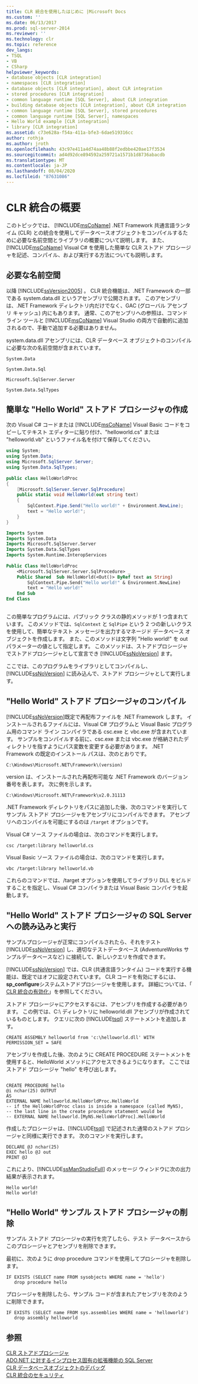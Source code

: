 ```yaml
---
title: CLR 統合を使用したはじめに |Microsoft Docs
ms.custom: ''
ms.date: 06/13/2017
ms.prod: sql-server-2014
ms.reviewer: ''
ms.technology: clr
ms.topic: reference
dev_langs:
- TSQL
- VB
- CSharp
helpviewer_keywords:
- database objects [CLR integration]
- namespaces [CLR integration]
- database objects [CLR integration], about CLR integration
- stored procedures [CLR integration]
- common language runtime [SQL Server], about CLR integration
- building database objects [CLR integration], about CLR integration
- common language runtime [SQL Server], stored procedures
- common language runtime [SQL Server], namespaces
- Hello World example [CLR integration]
- library [CLR integration]
ms.assetid: c73e628a-f54a-411a-bfe3-6dae519316cc
author: rothja
ms.author: jroth
ms.openlocfilehash: 43c97e411a4d74aa48b88f2edbbe420ae17f3534
ms.sourcegitcommit: ad4d92dce894592a259721a1571b1d8736abacdb
ms.translationtype: MT
ms.contentlocale: ja-JP
ms.lasthandoff: 08/04/2020
ms.locfileid: "87631086"
---
```

# <a name="getting-started-with-clr-integration"></a>CLR 統合の概要
  このトピックでは、 [!INCLUDE[msCoName](../../../includes/ssnoversion-md.md)] .NET Framework 共通言語ランタイム (CLR) との統合を使用してデータベースオブジェクトをコンパイルするために必要な名前空間とライブラリの概要について説明します。 また、[!INCLUDE[msCoName](../../../includes/msconame-md.md)] Visual C# を使用した簡単な CLR ストアド プロシージャを記述、コンパイル、および実行する方法についても説明します。  
  
## <a name="required-namespaces"></a>必要な名前空間  
 以降 [!INCLUDE[ssVersion2005](../../../includes/ssnoversion-md.md)] 。 CLR 統合機能は、.NET Framework の一部である system.data.dll というアセンブリで公開されます。 このアセンブリは、.NET Framework ディレクトリ内だけでなく、GAC (グローバル アセンブリ キャッシュ) 内にもあります。 通常、このアセンブリへの参照は、コマンド ライン ツールと [!INCLUDE[msCoName](../../../includes/msconame-md.md)] Visual Studio の両方で自動的に追加されるので、手動で追加する必要はありません。  
  
 system.data.dll アセンブリには、CLR データベース オブジェクトのコンパイルに必要な次の名前空間が含まれています。  
  
 `System.Data`  
  
 `System.Data.Sql`  
  
 `Microsoft.SqlServer.Server`  
  
 `System.Data.SqlTypes`  
  
## <a name="writing-a-simple-hello-world-stored-procedure"></a>簡単な "Hello World" ストアド プロシージャの作成  
 次の Visual C# コードまたは [!INCLUDE[msCoName](../../../includes/msconame-md.md)] Visual Basic コードをコピーしてテキスト エディターに貼り付け、"helloworld.cs" または "helloworld.vb" というファイル名を付けて保存してください。  
  
```csharp  
using System;  
using System.Data;  
using Microsoft.SqlServer.Server;  
using System.Data.SqlTypes;  
  
public class HelloWorldProc  
{  
    [Microsoft.SqlServer.Server.SqlProcedure]  
    public static void HelloWorld(out string text)  
    {  
        SqlContext.Pipe.Send("Hello world!" + Environment.NewLine);  
        text = "Hello world!";  
    }  
}  
```  
  
```vb  
Imports System  
Imports System.Data  
Imports Microsoft.SqlServer.Server  
Imports System.Data.SqlTypes  
Imports System.Runtime.InteropServices  
  
Public Class HelloWorldProc  
    <Microsoft.SqlServer.Server.SqlProcedure> _   
    Public Shared  Sub HelloWorld(<Out()> ByRef text as String)  
        SqlContext.Pipe.Send("Hello world!" & Environment.NewLine)  
        text = "Hello world!"  
    End Sub  
End Class  
  
```  
  
 この簡単なプログラムには、パブリック クラスの静的メソッドが 1 つ含まれています。 このメソッドでは、`SqlContext` と `SqlPipe` という 2 つの新しいクラスを使用して、簡単なテキスト メッセージを出力するマネージド データベース オブジェクトを作成します。 また、このメソッドは文字列 "Hello world!" を out パラメーターの値として指定します。 このメソッドは、ストアドプロシージャでストアドプロシージャとして宣言でき [!INCLUDE[ssNoVersion](../../../includes/tsql-md.md)] ます。  
  
 ここでは、このプログラムをライブラリとしてコンパイルし、[!INCLUDE[ssNoVersion](../../../includes/ssnoversion-md.md)] に読み込んで、ストアド プロシージャとして実行します。  
  
## <a name="compiling-the-hello-world-stored-procedure"></a>"Hello World" ストアド プロシージャのコンパイル  
 [!INCLUDE[ssNoVersion](../../../includes/msconame-md.md)]既定で再配布ファイルを .NET Framework します。 インストールされるファイルには、Visual C# プログラムと Visual Basic プログラム用のコマンド ライン コンパイラである csc.exe と vbc.exe が含まれています。 サンプルをコンパイルする前に、csc.exe または vbc.exe が格納されたディレクトリを指すようにパス変数を変更する必要があります。 .NET Framework の既定のインストール パスは、次のとおりです。  
  
```  
C:\Windows\Microsoft.NET\Framework\(version)  
```  
  
 version は、インストールされた再配布可能な .NET Framework のバージョン番号を表します。 次に例を示します。  
  
```  
C:\Windows\Microsoft.NET\Framework\v2.0.31113  
```  
  
 .NET Framework ディレクトリをパスに追加した後、次のコマンドを実行してサンプル ストアド プロシージャをアセンブリにコンパイルできます。 アセンブリへのコンパイルを可能にするのは `/target` オプションです。  
  
 Visual C# ソース ファイルの場合は、次のコマンドを実行します。  
  
```  
csc /target:library helloworld.cs   
```  
  
 Visual Basic ソース ファイルの場合は、次のコマンドを実行します。  
  
```  
vbc /target:library helloworld.vb  
```  
  
 これらのコマンドでは、/target オプションを使用してライブラリ DLL をビルドすることを指定し、Visual C# コンパイラまたは Visual Basic コンパイラを起動します。  
  
## <a name="loading-and-running-the-hello-world-stored-procedure-in-sql-server"></a>"Hello World" ストアド プロシージャの SQL Server への読み込みと実行  
 サンプルプロシージャが正常にコンパイルされたら、それをテスト [!INCLUDE[ssNoVersion](../../../includes/ssmanstudiofull-md.md)] し、適切なテストデータベース (AdventureWorks サンプルデータベースなど) に接続して、新しいクエリを作成できます。  
  
 [!INCLUDE[ssNoVersion](../../../includes/ssnoversion-md.md)] では、CLR (共通言語ランタイム) コードを実行する機能は、既定ではオフに設定されています。 CLR コードを有効にするには、 **sp_configure**システムストアドプロシージャを使用します。 詳細については、「 [CLR 統合の有効化](../clr-integration-enabling.md)」を参照してください。  
  
 ストアド プロシージャにアクセスするには、アセンブリを作成する必要があります。 この例では、C:\ ディレクトリに helloworld.dll アセンブリが作成されているものとします。 クエリに次の [!INCLUDE[tsql](../../../includes/tsql-md.md)] ステートメントを追加します。  
  
```  
CREATE ASSEMBLY helloworld from 'c:\helloworld.dll' WITH PERMISSION_SET = SAFE  
```  
  
 アセンブリを作成した後、次のように CREATE PROCEDURE ステートメントを使用すると、HelloWorld メソッドにアクセスできるようになります。 ここではストアド プロシージャ "hello" を呼び出します。  
  
```  
  
CREATE PROCEDURE hello  
@i nchar(25) OUTPUT  
AS  
EXTERNAL NAME helloworld.HelloWorldProc.HelloWorld  
-- if the HelloWorldProc class is inside a namespace (called MyNS),  
-- the last line in the create procedure statement would be  
-- EXTERNAL NAME helloworld.[MyNS.HelloWorldProc].HelloWorld  
```  
  
 作成したプロシージャは、[!INCLUDE[tsql](../../../includes/tsql-md.md)] で記述された通常のストアド プロシージャと同様に実行できます。 次のコマンドを実行します。  
  
```  
DECLARE @J nchar(25)  
EXEC hello @J out  
PRINT @J  
```  
  
 これにより、[!INCLUDE[ssManStudioFull](../../../includes/ssmanstudiofull-md.md)] のメッセージ ウィンドウに次の出力結果が表示されます。  
  
```  
Hello world!  
Hello world!  
```  
  
## <a name="removing-the-hello-world-stored-procedure-sample"></a>"Hello World" サンプル ストアド プロシージャの削除  
 サンプル ストアド プロシージャの実行を完了したら、テスト データベースからこのプロシージャとアセンブリを削除できます。  
  
 最初に、次のように drop procedure コマンドを使用してプロシージャを削除します。  
  
```  
IF EXISTS (SELECT name FROM sysobjects WHERE name = 'hello')  
   drop procedure hello  
```  
  
 プロシージャを削除したら、サンプル コードが含まれたアセンブリを次のように削除できます。  
  
```  
IF EXISTS (SELECT name FROM sys.assemblies WHERE name = 'helloworld')  
   drop assembly helloworld  
```  
  
## <a name="see-also"></a>参照  
 [CLR ストアドプロシージャ](../../../database-engine/dev-guide/clr-stored-procedures.md)   
 [ADO.NET に対するインプロセス固有の拡張機能の SQL Server](../../clr-integration-data-access-in-process-ado-net/sql-server-in-process-specific-extensions-to-ado-net.md)   
 [CLR データベースオブジェクトのデバッグ](../debugging-clr-database-objects.md)   
 [CLR 統合のセキュリティ](../security/clr-integration-security.md)  
  
  
